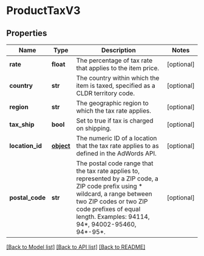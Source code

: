 # ProductTaxV3

## Properties
Name | Type | Description | Notes
------------ | ------------- | ------------- | -------------
**rate** | **float** | The percentage of tax rate that applies to the item price. | [optional] 
**country** | **str** | The country within which the item is taxed, specified as a CLDR territory code. | [optional] 
**region** | **str** | The geographic region to which the tax rate applies. | [optional] 
**tax_ship** | **bool** | Set to true if tax is charged on shipping. | [optional] 
**location_id** | [**object**](.md) | The numeric ID of a location that the tax rate applies to as defined in the AdWords API. | [optional] 
**postal_code** | **str** | The postal code range that the tax rate applies to, represented by a ZIP code, a ZIP code prefix using * wildcard, a range between two ZIP codes or two ZIP code prefixes of equal length. Examples: 94114, 94*, 94002-95460, 94*-95*. | [optional] 

[[Back to Model list]](../README.md#documentation-for-models) [[Back to API list]](../README.md#documentation-for-api-endpoints) [[Back to README]](../README.md)


